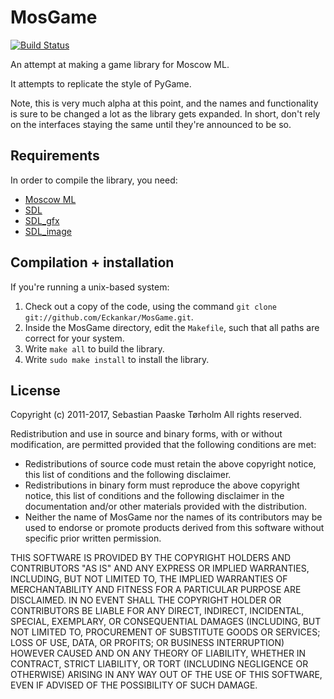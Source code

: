 # MosGame 

[![Build Status](https://travis-ci.org/Eckankar/MosGame.svg?branch=master)](https://travis-ci.org/Eckankar/MosGame)

An attempt at making a game library for Moscow ML.

It attempts to replicate the style of PyGame.

Note, this is very much alpha at this point, and the names and functionality is sure to be changed a lot as the library gets expanded.
In short, don't rely on the interfaces staying the same until they're announced to be so.

## Requirements

In order to compile the library, you need:

* [Moscow ML](http://github.com/kfl/mosml)
* [SDL](http://www.libsdl.org/)
* [SDL_gfx](http://www.ferzkopp.net/joomla/content/view/19/14/)
* [SDL_image](http://www.libsdl.org/projects/SDL_image/)

## Compilation + installation

If you're running a unix-based system:

1. Check out a copy of the code, using the command `git clone git://github.com/Eckankar/MosGame.git`.
2. Inside the MosGame directory, edit the `Makefile`, such that all paths are correct for your system.
3. Write `make all` to build the library.
4. Write `sudo make install` to install the library.

## License
Copyright (c) 2011-2017, Sebastian Paaske Tørholm
All rights reserved.

Redistribution and use in source and binary forms, with or without modification, are permitted provided that the following conditions are met:

* Redistributions of source code must retain the above copyright notice, this list of conditions and the following disclaimer.
* Redistributions in binary form must reproduce the above copyright notice, this list of conditions and the following disclaimer in the documentation and/or other materials provided with the distribution.
* Neither the name of MosGame nor the names of its contributors may be used to endorse or promote products derived from this software without specific prior written permission.

THIS SOFTWARE IS PROVIDED BY THE COPYRIGHT HOLDERS AND CONTRIBUTORS "AS IS" AND ANY EXPRESS OR IMPLIED WARRANTIES, INCLUDING, BUT NOT LIMITED TO, THE IMPLIED WARRANTIES OF MERCHANTABILITY AND FITNESS FOR A PARTICULAR PURPOSE ARE DISCLAIMED. IN NO EVENT SHALL THE COPYRIGHT HOLDER OR CONTRIBUTORS BE LIABLE FOR ANY DIRECT, INDIRECT, INCIDENTAL, SPECIAL, EXEMPLARY, OR CONSEQUENTIAL DAMAGES (INCLUDING, BUT NOT LIMITED TO, PROCUREMENT OF SUBSTITUTE GOODS OR SERVICES; LOSS OF USE, DATA, OR PROFITS; OR BUSINESS INTERRUPTION) HOWEVER CAUSED AND ON ANY THEORY OF LIABILITY, WHETHER IN CONTRACT, STRICT LIABILITY, OR TORT (INCLUDING NEGLIGENCE OR OTHERWISE) ARISING IN ANY WAY OUT OF THE USE OF THIS SOFTWARE, EVEN IF ADVISED OF THE POSSIBILITY OF SUCH DAMAGE.

